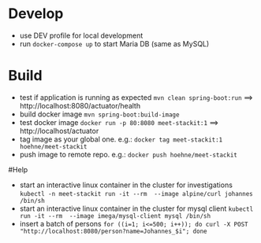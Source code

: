 # Develop
* use DEV profile for local development
* run `docker-compose up` to start Maria DB (same as MySQL)

# Build

* test if application is running as expected `mvn clean spring-boot:run` ==> http://localhost:8080/actuator/health
* build docker image `mvn spring-boot:build-image`
* test docker image `docker run -p 80:8080 meet-stackit:1` ==> http://localhost/actuator
* tag image as your global one. e.g.: `docker tag meet-stackit:1 hoehne/meet-stackit`
* push image to remote repo. e.g.: `docker push hoehne/meet-stackit`

#Help
* start an interactive linux container in the cluster for investigations `kubectl -n meet-stackit run -it --rm  --image alpine/curl johannes /bin/sh`
* start an interactive linux container in the cluster for mysql client `kubectl run -it --rm  --image imega/mysql-client mysql /bin/sh`
* insert a batch of persons `for ((i=1; i<=500; i++)); do curl -X POST "http://localhost:8080/person?name=Johannes_$i"; done` 










